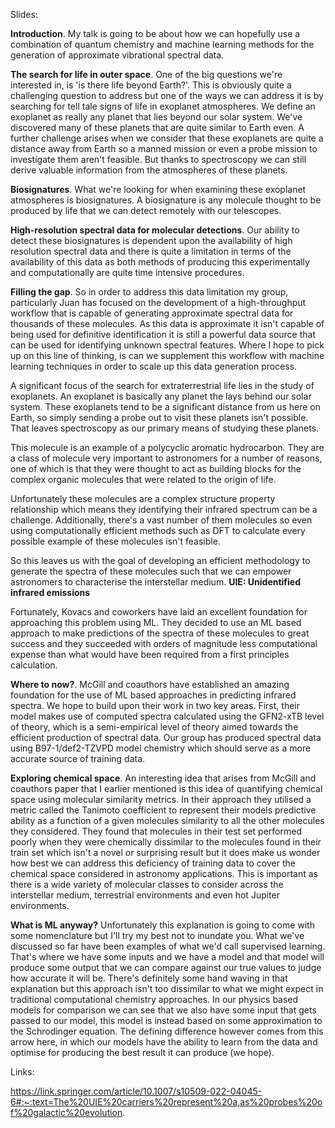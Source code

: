 Slides:

**Introduction**. My talk is going to be about how we can hopefully use a combination of quantum chemistry and machine learning methods for the generation of approximate vibrational spectral data. 

**The search for life in outer space**. One of the big questions we're interested in, is 'is there life beyond Earth?'. This is obviously quite a challenging question to address but one of the ways we can address it is by searching for tell tale signs of life in exoplanet atmospheres. We define an exoplanet as really any planet that lies beyond our solar system. We've discovered many of these planets that are quite similar to Earth even. A further challenge arises when we consider that these exoplanets are quite a distance away from Earth so a manned mission or even a probe mission to investigate them aren't feasible. But thanks to spectroscopy we can still derive valuable information from the atmospheres of these planets.

**Biosignatures**. What we're looking for when examining these exoplanet atmospheres is biosignatures. A biosignature is any molecule thought to be produced by life that we can detect remotely with our telescopes.  

**High-resolution spectral data for molecular detections**. Our ability to detect these biosignatures is dependent upon the availability of high resolution spectral data and there is quite a limitation in terms of the availability of this data as both methods of producing this experimentally and computationally are quite time intensive procedures. 

**Filling the gap**. So in order to address this data limitation my group, particularly Juan has focused on the development of a high-throughput workflow that is capable of generating approximate spectral data for thousands of these molecules. As this data is approximate it isn't capable of being used for definitive identification it is still a powerful data source that can be used for identifying unknown spectral features. Where I hope to pick up on this line of thinking, is can we supplement this workflow with machine learning techniques in order to scale up this data generation process. 

A significant focus of the search for extraterrestrial life lies in the study of exoplanets. An exoplanet is basically any planet the lays behind our solar system. These exoplanets tend to be a significant distance from us here on Earth, so simply sending a probe out to visit these planets isn't possible. That leaves spectroscopy as our primary means of studying these planets.   

This molecule is an example of a polycyclic aromatic hydrocarbon. They are a class of molecule very important to astronomers for a number of reasons, one of which is that they were thought to act as building blocks for the complex organic molecules that were related to the origin of life. 

Unfortunately these molecules are a complex structure property relationship which means they identifying their infrared spectrum can be a challenge. Additionally, there's a vast number of them molecules so even using computationally efficient methods such as DFT to calculate every possible example of these molecules isn't feasible. 

So this leaves us with the goal of developing an efficient methodology to generate the spectra of these molecules such that we can empower astronomers to characterise the interstellar medium. **UIE: Unidentified infrared emissions** 

Fortunately, Kovacs and coworkers have laid an excellent foundation for approaching this problem using ML. They decided to use an ML based approach to make predictions of the spectra of these molecules to great success and they succeeded with orders of magnitude less computational expense than what would have been required from a first principles calculation.

**Where to now?**. McGill and coauthors have established an amazing foundation for the use of ML based approaches in predicting infrared spectra. We hope to build upon their work in two key areas. First, their model makes use of computed spectra calculated using the GFN2-xTB level of theory, which is a semi-empirical level of theory aimed towards the efficient production of spectral data. Our group has produced spectral data using B97-1/def2-TZVPD model chemistry which should serve as a more accurate source of training data. 

**Exploring chemical space**. An interesting idea that arises from McGill and coauthors paper that I earlier mentioned is this idea of quantifying chemical space using molecular similarity metrics. In their approach they utilised a metric called the Tanimoto coefficient to represent their models predictive ability as a function of a given molecules similarity to all the other molecules they considered. They found that molecules in their test set performed poorly when they were chemically dissimilar to the molecules found in their train set which isn't a novel or surprising result but it does make us wonder how best we can address this deficiency of training data to cover the chemical space considered in astronomy applications. This is important as there is a wide variety of molecular classes to consider across the interstellar medium, terrestrial environments and even hot Jupiter environments.

**What is ML anyway?** Unfortunately this explanation is going to come with some nomenclature but I'll try my best not to inundate you. What we've discussed so far have been examples of what we'd call supervised learning. That's where we have some inputs and we have a model and that model will produce some output that we can compare against our true values to judge how accurate it will be. There's definitely some hand waving in that explanation but this approach isn't too dissimilar to what we might expect in traditional computational chemistry approaches. In our physics based models for comparison we can see that we also have some input that gets passed to our model, this model is instead based on some approximation to the Schrodinger equation. The defining difference however comes from this arrow here, in which our models have the ability to learn from the data and optimise for producing the best result it can produce (we hope).

Links:

https://link.springer.com/article/10.1007/s10509-022-04045-6#:~:text=The%20UIE%20carriers%20represent%20a,as%20probes%20of%20galactic%20evolution.


